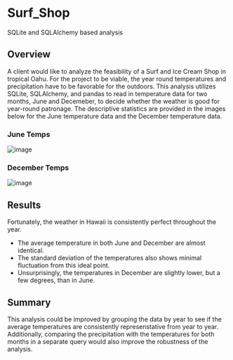 # Surf_Shop
SQLite and SQLAlchemy based analysis


## Overview

A client would like to analyze the feasibility of a Surf and Ice Cream Shop in tropical Oahu.  For the project to be viable, the year round temperatures and precipitation have to be favorable for the outdoors.  This analysis utilizes SQLite, SQLAlchemy, and pandas to read in temperature data for two months, June and Decemeber, to decide whether the weather is good for year-round patronage.  The descriptive statistics are provided in the images below for the June temperature data and the December temperature data.

### June Temps
![image](https://user-images.githubusercontent.com/59892063/150272503-df5605c0-7db7-4b2e-973c-d7180c16cdcf.png)

### December Temps
![image](https://user-images.githubusercontent.com/59892063/150272548-bfd3125d-1b7f-4690-9ee5-1d7e1c17ab81.png)

## Results

Fortunately, the weather in Hawaii is consistently perfect throughout the year.
- The average temperature in both June and December are almost identical.
- The standard deviation of the temperatures also shows minimal fluctuation from this ideal point.
- Unsurprisingly, the temperatures in December are slightly lower, but a few degrees, than in June.

## Summary
This analysis could be improved by grouping the data by year to see if the average temperatures are consistently represenstative from year to year.  Additionally, comparing the precipitation with the temperatures for both months in a separate query would also improve the robustness of the analysis.
